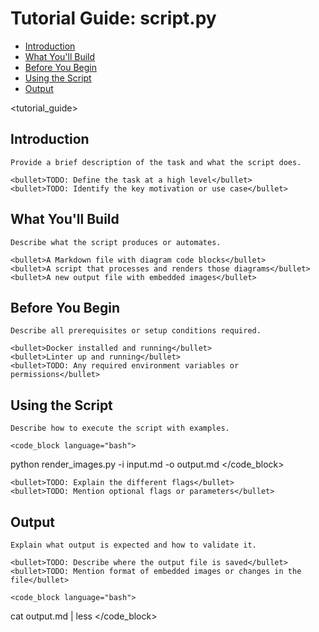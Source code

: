 # Tutorial Guide: script.py

<!-- toc -->

- [Introduction](#introduction)
- [What You'll Build](#what-youll-build)
- [Before You Begin](#before-you-begin)
- [Using the Script](#using-the-script)
- [Output](#output)

<!-- tocstop -->

<!--
LLM Instruction:
- Use this XML template to generate structured documentation.
- Wherever CLI examples are required, insert them inside <code_block language="bash"> ... </code_block>.
- Do not use <command> or inline code for full command-line blocks.
- Replace TODO: with actual content based on the script’s usage.
- Do not any of the LLM instruction tags in the final output.
- Do not include any of the TODO comments in the final output.
-->

<tutorial_guide>
  <title>Tutorial Guide: script.py</title>

  <section name="Introduction">
    
  ## Introduction

    Provide a brief description of the task and what the script does.

    <bullet>TODO: Define the task at a high level</bullet>
    <bullet>TODO: Identify the key motivation or use case</bullet>
  </section>

  <section name="WhatYoullBuild">

  ## What You'll Build

    Describe what the script produces or automates.

    <bullet>A Markdown file with diagram code blocks</bullet>
    <bullet>A script that processes and renders those diagrams</bullet>
    <bullet>A new output file with embedded images</bullet>
  </section>

  <section name="BeforeYouBegin">
  
  ## Before You Begin

    Describe all prerequisites or setup conditions required.

    <bullet>Docker installed and running</bullet>
    <bullet>Linter up and running</bullet>
    <bullet>TODO: Any required environment variables or permissions</bullet>
  </section>

  <section name="UsingTheScript">
  
  ## Using the Script

    Describe how to execute the script with examples.

    <code_block language="bash">
python render_images.py -i input.md -o output.md
    </code_block>

    <bullet>TODO: Explain the different flags</bullet>
    <bullet>TODO: Mention optional flags or parameters</bullet>
  </section>

  <section name="Output">
    
  ## Output

    Explain what output is expected and how to validate it.

    <bullet>TODO: Describe where the output file is saved</bullet>
    <bullet>TODO: Mention format of embedded images or changes in the file</bullet>

    <code_block language="bash">
cat output.md | less
    </code_block>
  </section>
</tutorial_guide>